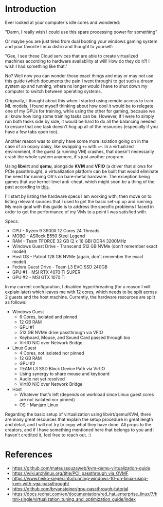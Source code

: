 # Introduction

Ever looked at your computer's idle cores and wondered:

"Damn, I really wish I could use this spare processing power for something"

Or maybe you are just tired from dual booting your windows gaming system and your favorite Linux distro and thought to yourself:

"Gee, I see these Cloud services that are able to create virtualized machines according to hardware availability at will! How do they do it?! I wish I had something like that."

No? Well now you can wonder those exact things and may or may not use this guide (which documents the pain I went through) to get such a dream system up and running, where no longer would I have to shut down my computer to switch between operating systems. 

Originally, I thought about this when I started using remote access to train ML models, I found myself thinking about how cool it would be to relegate one of my GPUs for training, while using the other for gaming, because we all know how long some training tasks can be. However, if I were to simply run both tasks side by side, it would be hard to do all the balancing needed to ensure that one task doesn't hog up all of the resources (especially if you have a few tabs open too). 

Another reason was to simply have some more isolation going on in the case of an oopsy daisy, like swapping `+=` with `=+`. In a virtualized environment, if the guest (a running VM) crashes, that doesn't necessarily crash the whole system anymore, it's just another program. 

Using **libvirt** and **qemu**, alongside **KVM** and **VFIO** (a driver that allows for PCIe passthrough), a virtualization platform can be built that would eliminate the need for running OS's on bare-metal hardware. The exception being games that use kernel-level anti-cheat, which might soon be a thing of the past according to [this](https://www.notebookcheck.net/Microsoft-paves-the-way-for-Linux-gaming-success-with-plan-that-would-kill-kernel-level-anti-cheat.888345.0.html).

I'll start by listing the hardware specs I am working with, then move on to listing relevant sources that I used to get the basic set-up up and running. My main goal with this guide is to address the specific problems I faced in order to get the performance of my VMs to a point I was satisfied with. 

Specs:
* CPU - Ryzen 9 3900X 12 Cores 24 Threads
* MOBO - ASRock B550 Steel Legend
* RAM - Team TFORCE 32 GB (2 x 16 GB) DDR4 3200MHz
* Windows Guest Drive - Transcend 512 GB NVMe (don't remember exact model)
* Host OS - Patriot 128 GB NVMe (again, don't remember the exact model)
* Fedora Guest Drive - Team L3 EVO SSD 240GB
* GPU #1 - MSI RTX 4070 Ti SUPER
* GPU #2 - MSI GTX 1070 Ti

In my current configuration, I disabled hyperthreading (for a reason I will explain later) which leaves me with 12 cores, which needs to be split across 2 guests and the host machine. Currently, the hardware resources are split as follows:

* Windows Guest
	* 6 Cores, isolated and pinned
	* 12 GB RAM
	* GPU #1
	* 512 GB NVMe drive passthrough via VFIO
	* Keyboard, Mouse, and Sound Card passed through too
	* VirtIO NIC over Network Bridge
* Linux Guest
	* 4 Cores, not isolated nor pinned
	* 12 GB RAM
	* GPU #2
	* TEAM L3 SSD Block Device Path via VirtIO
	* Using synergy to share mouse and keyboard 
	* Audio not yet resolved
	* VirtIO NIC over Network Bridge
* Host
	* Whatever that's left (depends on workload since Linux guest cores are not isolated nor pinned)
	* OS - Manjaro Linux

Regarding the basic setup of virtualization using libvirt/qemu/KVM, there are many great resources that explain the setup procedure in great length and detail, and I will not try to copy what they have done. All props to the creators, and if I have something mentioned here that belongs to you and I haven't credited it, feel free to reach out. :)

# References

* https://github.com/mateussouzaweb/kvm-qemu-virtualization-guide
* https://wiki.archlinux.org/title/PCI_passthrough_via_OVMF
* https://www.heiko-sieger.info/running-windows-10-on-linux-using-kvm-with-vga-passthrough/
* https://github.com/bryansteiner/gpu-passthrough-tutorial
* https://docs.redhat.com/en/documentation/red_hat_enterprise_linux/7/html-single/virtualization_tuning_and_optimization_guide/index
